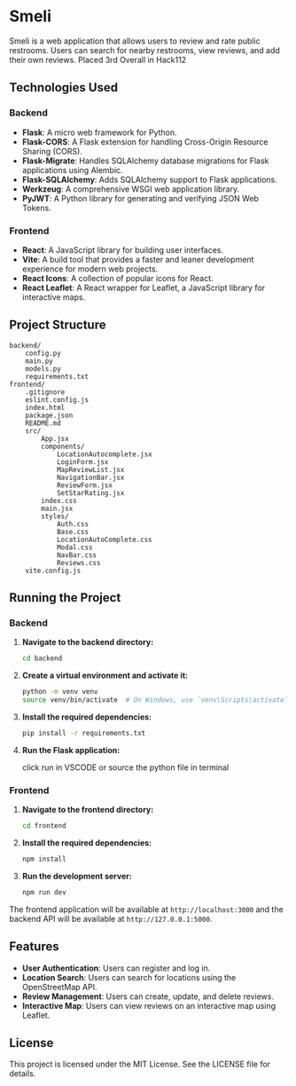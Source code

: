 # Smeli

Smeli is a web application that allows users to review and rate public restrooms. Users can search for nearby restrooms, view reviews, and add their own reviews. Placed 3rd Overall in Hack112

## Technologies Used

### Backend

- **Flask**: A micro web framework for Python.
- **Flask-CORS**: A Flask extension for handling Cross-Origin Resource Sharing (CORS).
- **Flask-Migrate**: Handles SQLAlchemy database migrations for Flask applications using Alembic.
- **Flask-SQLAlchemy**: Adds SQLAlchemy support to Flask applications.
- **Werkzeug**: A comprehensive WSGI web application library.
- **PyJWT**: A Python library for generating and verifying JSON Web Tokens.

### Frontend

- **React**: A JavaScript library for building user interfaces.
- **Vite**: A build tool that provides a faster and leaner development experience for modern web projects.
- **React Icons**: A collection of popular icons for React.
- **React Leaflet**: A React wrapper for Leaflet, a JavaScript library for interactive maps.

## Project Structure

```
backend/
    config.py
    main.py
    models.py
    requirements.txt
frontend/
    .gitignore
    eslint.config.js
    index.html
    package.json
    README.md
    src/
        App.jsx
        components/
            LocationAutocomplete.jsx
            LoginForm.jsx
            MapReviewList.jsx
            NavigationBar.jsx
            ReviewForm.jsx
            SetStarRating.jsx
        index.css
        main.jsx
        styles/
            Auth.css
            Base.css
            LocationAutoComplete.css
            Modal.css
            NavBar.css
            Reviews.css
    vite.config.js
```

## Running the Project

### Backend

1. **Navigate to the backend directory:**

   ```sh
   cd backend
   ```

2. **Create a virtual environment and activate it:**

   ```sh
   python -m venv venv
   source venv/bin/activate  # On Windows, use `venv\Scripts\activate`
   ```

3. **Install the required dependencies:**

   ```sh
   pip install -r requirements.txt
   ```

4. **Run the Flask application:**

   click run in VSCODE or source the python file in terminal

### Frontend

1. **Navigate to the frontend directory:**

   ```sh
   cd frontend
   ```

2. **Install the required dependencies:**

   ```sh
   npm install
   ```

3. **Run the development server:**
   ```sh
   npm run dev
   ```

The frontend application will be available at `http://localhost:3000` and the backend API will be available at `http://127.0.0.1:5000`.

## Features

- **User Authentication**: Users can register and log in.
- **Location Search**: Users can search for locations using the OpenStreetMap API.
- **Review Management**: Users can create, update, and delete reviews.
- **Interactive Map**: Users can view reviews on an interactive map using Leaflet.

## License

This project is licensed under the MIT License. See the LICENSE file for details.
